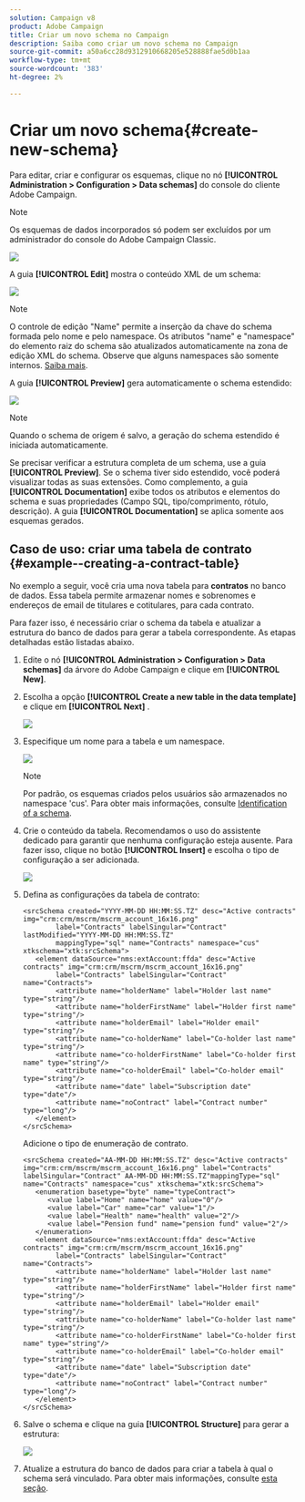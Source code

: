 ```yaml
---
solution: Campaign v8
product: Adobe Campaign
title: Criar um novo schema no Campaign
description: Saiba como criar um novo schema no Campaign
source-git-commit: a50a6cc28d9312910668205e528888fae5d0b1aa
workflow-type: tm+mt
source-wordcount: '383'
ht-degree: 2%

---
```


# Criar um novo schema{#create-new-schema}

Para editar, criar e configurar os esquemas, clique no nó **[!UICONTROL Administration > Configuration > Data schemas]** do console do cliente Adobe Campaign.

>[!NOTE]
>
>Os esquemas de dados incorporados só podem ser excluídos por um administrador do console do Adobe Campaign Classic.

![](assets/schema_navtree.png)

A guia **[!UICONTROL Edit]** mostra o conteúdo XML de um schema:

![](assets/schema_edition.png)

>[!NOTE]
>
>O controle de edição &quot;Name&quot; permite a inserção da chave do schema formada pelo nome e pelo namespace. Os atributos &quot;name&quot; e &quot;namespace&quot; do elemento raiz do schema são atualizados automaticamente na zona de edição XML do schema. Observe que alguns namespaces são somente internos. [Saiba mais](schemas.md#reserved-namespaces).

A guia **[!UICONTROL Preview]** gera automaticamente o schema estendido:

![](assets/schema_edition2.png)

>[!NOTE]
>
>Quando o schema de origem é salvo, a geração do schema estendido é iniciada automaticamente.

Se precisar verificar a estrutura completa de um schema, use a guia **[!UICONTROL Preview]**. Se o schema tiver sido estendido, você poderá visualizar todas as suas extensões. Como complemento, a guia **[!UICONTROL Documentation]** exibe todos os atributos e elementos do schema e suas propriedades (Campo SQL, tipo/comprimento, rótulo, descrição). A guia **[!UICONTROL Documentation]** se aplica somente aos esquemas gerados.

## Caso de uso: criar uma tabela de contrato {#example--creating-a-contract-table}

No exemplo a seguir, você cria uma nova tabela para **contratos** no banco de dados. Essa tabela permite armazenar nomes e sobrenomes e endereços de email de titulares e cotitulares, para cada contrato.

Para fazer isso, é necessário criar o schema da tabela e atualizar a estrutura do banco de dados para gerar a tabela correspondente. As etapas detalhadas estão listadas abaixo.

1. Edite o nó **[!UICONTROL Administration > Configuration > Data schemas]** da árvore do Adobe Campaign e clique em **[!UICONTROL New]**.
1. Escolha a opção **[!UICONTROL Create a new table in the data template]** e clique em **[!UICONTROL Next]** .

   ![](assets/create_new_schema.png)

1. Especifique um nome para a tabela e um namespace.

   ![](assets/create_new_param.png)

   >[!NOTE]
   >
   >Por padrão, os esquemas criados pelos usuários são armazenados no namespace &#39;cus&#39;. Para obter mais informações, consulte [Identification of a schema](extend-schema.md#identification-of-a-schema).

1. Crie o conteúdo da tabela. Recomendamos o uso do assistente dedicado para garantir que nenhuma configuração esteja ausente. Para fazer isso, clique no botão **[!UICONTROL Insert]** e escolha o tipo de configuração a ser adicionada.

   ![](assets/create_new_content.png)

1. Defina as configurações da tabela de contrato:

   ```
   <srcSchema created="YYYY-MM-DD HH:MM:SS.TZ" desc="Active contracts" img="crm:crm/mscrm/mscrm_account_16x16.png"
           label="Contracts" labelSingular="Contract" lastModified="YYYY-MM-DD HH:MM:SS.TZ"
           mappingType="sql" name="Contracts" namespace="cus" xtkschema="xtk:srcSchema">
      <element dataSource="nms:extAccount:ffda" desc="Active contracts" img="crm:crm/mscrm/mscrm_account_16x16.png"
           label="Contracts" labelSingular="Contract" name="Contracts">
           <attribute name="holderName" label="Holder last name" type="string"/>
           <attribute name="holderFirstName" label="Holder first name" type="string"/>
           <attribute name="holderEmail" label="Holder email" type="string"/>
           <attribute name="co-holderName" label="Co-holder last name" type="string"/>           
           <attribute name="co-holderFirstName" label="Co-holder first name" type="string"/>           
           <attribute name="co-holderEmail" label="Co-holder email" type="string"/>    
           <attribute name="date" label="Subscription date" type="date"/>     
           <attribute name="noContract" label="Contract number" type="long"/> 
      </element>
   </srcSchema>
   ```

   Adicione o tipo de enumeração de contrato.

   ```
   <srcSchema created="AA-MM-DD HH:MM:SS.TZ" desc="Active contracts" img="crm:crm/mscrm/mscrm_account_16x16.png" label="Contracts" labelSingular="Contract" AA-MM-DD HH:MM:SS.TZ"mappingType="sql" name="Contracts" namespace="cus" xtkschema="xtk:srcSchema">
      <enumeration basetype="byte" name="typeContract">
         <value label="Home" name="home" value="0"/>
         <value label="Car" name="car" value="1"/>
         <value label="Health" name="health" value="2"/>
         <value label="Pension fund" name="pension fund" value="2"/>
      </enumeration>
      <element dataSource="nms:extAccount:ffda" desc="Active contracts" img="crm:crm/mscrm/mscrm_account_16x16.png"
           label="Contracts" labelSingular="Contract" name="Contracts">
           <attribute name="holderName" label="Holder last name" type="string"/>
           <attribute name="holderFirstName" label="Holder first name" type="string"/>
           <attribute name="holderEmail" label="Holder email" type="string"/>
           <attribute name="co-holderName" label="Co-holder last name" type="string"/>           
           <attribute name="co-holderFirstName" label="Co-holder first name" type="string"/>           
           <attribute name="co-holderEmail" label="Co-holder email" type="string"/>    
           <attribute name="date" label="Subscription date" type="date"/>     
           <attribute name="noContract" label="Contract number" type="long"/> 
      </element>
   </srcSchema>
   ```

1. Salve o schema e clique na guia **[!UICONTROL Structure]** para gerar a estrutura:

   ![](assets/configuration_structure.png)

1. Atualize a estrutura do banco de dados para criar a tabela à qual o schema será vinculado. Para obter mais informações, consulte [esta seção](update-database-structure.md).

